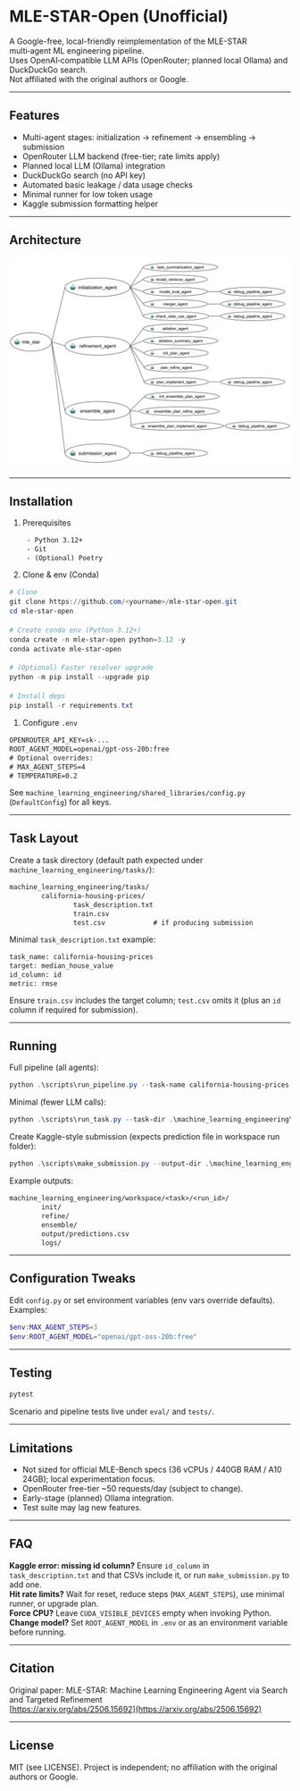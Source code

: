 
# MLE-STAR-Open (Unofficial)

A Google-free, local-friendly reimplementation of the MLE-STAR multi‑agent ML engineering pipeline.  
Uses OpenAI‑compatible LLM APIs (OpenRouter; planned local Ollama) and DuckDuckGo search.  
Not affiliated with the original authors or Google.

---

## Features

- Multi-agent stages: initialization → refinement → ensembling → submission
- OpenRouter LLM backend (free-tier; rate limits apply)
- Planned local LLM (Ollama) integration
- DuckDuckGo search (no API key)
- Automated basic leakage / data usage checks
- Minimal runner for low token usage
- Kaggle submission formatting helper

---

## Architecture

![Machine-Learning-Engineering](machine-learning-engineering-architecture.svg)

---

<!-- markdownlint-disable MD046 -->
## Installation

1. Prerequisites

        - Python 3.12+
        - Git
        - (Optional) Poetry

1. Clone & env (Conda)

```powershell
# Clone
git clone https://github.com/<yourname>/mle-star-open.git
cd mle-star-open

# Create conda env (Python 3.12+)
conda create -n mle-star-open python=3.12 -y
conda activate mle-star-open

# (Optional) Faster resolver upgrade
python -m pip install --upgrade pip

# Install deps
pip install -r requirements.txt
```

1. Configure `.env`

```env
OPENROUTER_API_KEY=sk-...
ROOT_AGENT_MODEL=openai/gpt-oss-20b:free
# Optional overrides:
# MAX_AGENT_STEPS=4
# TEMPERATURE=0.2
```

See `machine_learning_engineering/shared_libraries/config.py` (`DefaultConfig`) for all keys.

---

## Task Layout

Create a task directory (default path expected under `machine_learning_engineering/tasks/`):

```text
machine_learning_engineering/tasks/
        california-housing-prices/
                task_description.txt
                train.csv
                test.csv            # if producing submission
```

Minimal `task_description.txt` example:

```text
task_name: california-housing-prices
target: median_house_value
id_column: id
metric: rmse
```

Ensure `train.csv` includes the target column; `test.csv` omits it (plus an `id` column if required for submission).

---

## Running

Full pipeline (all agents):

```powershell
python .\scripts\run_pipeline.py --task-name california-housing-prices
```

Minimal (fewer LLM calls):

```powershell
python .\scripts\run_task.py --task-dir .\machine_learning_engineering\tasks\california-housing-prices
```

Create Kaggle-style submission (expects prediction file in workspace run folder):

```powershell
python .\scripts\make_submission.py --output-dir .\machine_learning_engineering\workspace\california-housing-prices\1\output
```

Example outputs:

```text
machine_learning_engineering/workspace/<task>/<run_id>/
        init/
        refine/
        ensemble/
        output/predictions.csv
        logs/
```

---

## Configuration Tweaks

Edit `config.py` or set environment variables (env vars override defaults). Examples:

```powershell
$env:MAX_AGENT_STEPS=3
$env:ROOT_AGENT_MODEL="openai/gpt-oss-20b:free"
```

---

## Testing

```powershell
pytest
```
Scenario and pipeline tests live under `eval/` and `tests/`.

---

## Limitations

- Not sized for official MLE-Bench specs (36 vCPUs / 440GB RAM / A10 24GB); local experimentation focus.
- OpenRouter free-tier ~50 requests/day (subject to change).
- Early-stage (planned) Ollama integration.
- Test suite may lag new features.

---

## FAQ

**Kaggle error: missing id column?** Ensure `id_column` in `task_description.txt` and that CSVs include it, or run `make_submission.py` to add one.  
**Hit rate limits?** Wait for reset, reduce steps (`MAX_AGENT_STEPS`), use minimal runner, or upgrade plan.  
**Force CPU?** Leave `CUDA_VISIBLE_DEVICES` empty when invoking Python.  
**Change model?** Set `ROOT_AGENT_MODEL` in `.env` or as an environment variable before running.

---

## Citation

Original paper: MLE-STAR: Machine Learning Engineering Agent via Search and Targeted Refinement  
[https://arxiv.org/abs/2506.15692](https://arxiv.org/abs/2506.15692)

---

## License

MIT (see LICENSE). Project is independent; no affiliation with the original authors or Google.
